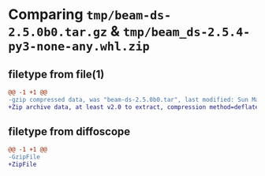 # Comparing `tmp/beam-ds-2.5.0b0.tar.gz` & `tmp/beam_ds-2.5.4-py3-none-any.whl.zip`

## filetype from file(1)

```diff
@@ -1 +1 @@
-gzip compressed data, was "beam-ds-2.5.0b0.tar", last modified: Sun Mar 31 08:51:27 2024, max compression
+Zip archive data, at least v2.0 to extract, compression method=deflate
```

## filetype from diffoscope

```diff
@@ -1 +1 @@
-GzipFile
+ZipFile
```


